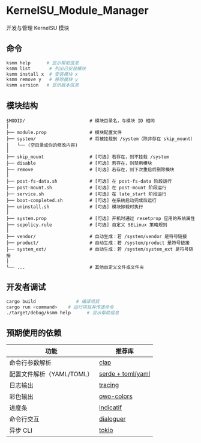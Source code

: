 # KernelSU_Module_Manager
开发与管理 KernelSU 模块

## 命令

```bash
ksmm help      # 显示帮助信息
ksmm list       # 列出已安装模块
ksmm install x  # 安装模块 x
ksmm remove y   # 移除模块 y
ksmm version   # 显示版本信息
```
## 模块结构

``` plaintext
$MODID/                        # 模块目录名，与模块 ID 相同
│
├── module.prop                # 模块配置文件
├── system/                    # 将被挂载到 /system（除非存在 skip_mount）
│   └── (空目录或你的修改内容)
│
├── skip_mount                 # [可选] 若存在，则不挂载 /system
├── disable                    # [可选] 若存在，则禁用模块
├── remove                     # [可选] 若存在，则下次重启后删除模块
│
├── post-fs-data.sh            # [可选] 在 post-fs-data 阶段运行
├── post-mount.sh              # [可选] 在 post-mount 阶段运行
├── service.sh                 # [可选] 在 late_start 阶段运行
├── boot-completed.sh          # [可选] 在系统启动完成后运行
├── uninstall.sh               # [可选] 模块卸载时执行
│
├── system.prop                # [可选] 开机时通过 resetprop 应用的系统属性
├── sepolicy.rule              # [可选] 自定义 SELinux 策略规则
│
├── vendor/                    # 自动生成：若 /system/vendor 是符号链接
├── product/                   # 自动生成：若 /system/product 是符号链接
├── system_ext/                # 自动生成：若 /system/system_ext 是符号链接
│
└── ...                        # 其他自定义文件或文件夹
```

## 开发者调试

```bash
cargo build               # 编译项目
cargo run <command>    # 运行项目并传递命令
./target/debug/ksmm help      # 显示帮助信息
```

## 预期使用的依赖

| 功能                | 推荐库                                               |
| ----------------- | ------------------------------------------------- |
| 命令行参数解析           | [clap](https://crates.io/crates/clap)             |
| 配置文件解析（YAML/TOML） | [serde + toml/yaml](https://serde.rs/)            |
| 日志输出              | [tracing](https://crates.io/crates/tracing)       |
| 彩色输出              | [owo-colors](https://crates.io/crates/owo-colors) |
| 进度条               | [indicatif](https://crates.io/crates/indicatif)   |
| 命令行交互             | [dialoguer](https://crates.io/crates/dialoguer)   |
| 异步 CLI            | [tokio](https://crates.io/crates/tokio)           |
